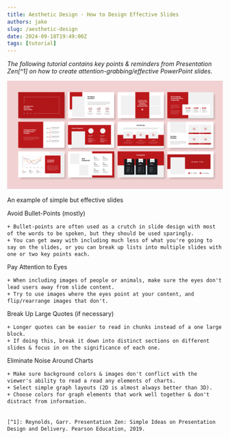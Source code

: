 ```yaml
---
title: Aesthetic Design - How to Design Effective Slides
authors: jake
slug: /aesthetic-design
date: 2024-09-18T19:49:00Z
tags: [tutorial]
---
```



*The following tutorial contains key points & reminders from Presentation Zen[^1] on how to create attention-grabbing/effective PowerPoint slides.*

![Alt text](/img/presentation_stock.jpeg "Example Presentations w/ Good Formatting")
<p style={{textAlign: "center"}}>An example of simple but effective slides</p>



Avoid Bullet-Points (mostly)

    + Bullet-points are often used as a crutch in slide design with most of the words to be spoken, but they should be used sparingly.
    + You can get away with including much less of what you're going to say on the slides, or you can break up lists into multiple slides with one or two key points each.


Pay Attention to Eyes

    + When including images of people or animals, make sure the eyes don't lead users away from slide content.
    + Try to use images where the eyes point at your content, and flip/rearrange images that don't.


Break Up Large Quotes (if necessary)

    + Longer quotes can be easier to read in chunks instead of a one large block.
    + If doing this, break it down into distinct sections on different slides & focus in on the significance of each one.


Eliminate Noise Around Charts

    + Make sure background colors & images don't conflict with the viewer's ability to read a read any elements of charts.
    + Select simple graph layouts (2D is almost always better than 3D).
    + Choose colors for graph elements that work well together & don't distract from information.


    [^1]: Reynolds, Garr. Presentation Zen: Simple Ideas on Presentation Design and Delivery. Pearson Education, 2019. 